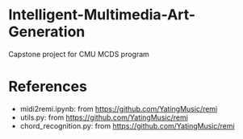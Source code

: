 # Intelligent-Multimedia-Art-Generation
Capstone project for CMU MCDS program

# References
- midi2remi.ipynb: from https://github.com/YatingMusic/remi
- utils.py: from https://github.com/YatingMusic/remi
- chord_recognition.py: from https://github.com/YatingMusic/remi
